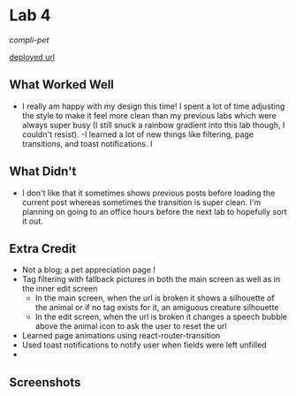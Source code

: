 # Lab 4 

*compli-pet*

[deployed url](http://url-if-deployed-here)

## What Worked Well
- I really am happy with my design this time! I spent a lot of time adjusting the style to make it feel more clean than my previous labs which were always super busy (I still snuck a rainbow gradient into this lab though, I couldn't resist). 
-I learned a lot of new things like filtering, page transitions, and toast notifications. I 

## What Didn't
- I don't like that it sometimes shows previous posts before loading the current post whereas sometimes the transition is super clean. I'm planning on going to an office hours before the next lab to hopefully sort it out. 

## Extra Credit
- Not a blog; a pet appreciation page !
- Tag filtering with fallback pictures in both the main screen as well as in the inner edit screen 
    - In the main screen, when the url is broken it shows a silhouette of the animal or if no tag exists for it, an amiguous creature silhouette
    - In the edit screen, when the url is broken it changes a speech bubble above the animal icon to ask the user to reset the url
- Learned page animations using react-router-transition
- Used toast notifications to notify user when fields were left unfilled 
- 


## Screenshots
